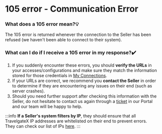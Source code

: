 ﻿---
sidebar_position: 6
---

# 105 error - Communication Error

### What does a 105 error mean?💡
The 105 error is returned whenever the connection to the Seller has been refused (we haven't been able to connect to their system).

### What can I do if I receive a 105 error in my response?✔️
1. If you suddenly encounter these errors, you should **verify the URLs** in your accesses/configurations and make sure they match the information stored for those credentials in [My Connections](/kb/connections/my-connections/).
1. If your URLs are correct, we recommend you **contact the Seller** in order to determine if they are encountering any issues on their end (such as server crashes).
1. Should you need further support after checking this information with the Seller, do not hesitate to contact us again through a [ticket](https://app.travelgatex.com/tickets) in our Portal and our team will be happy to help.

:::info
**If a Seller's system filters by IP**, they should ensure that all TravelgateX IP addresses are whitelisted on their end to prevent errors. They can check our list of IPs [here](/kb/getting-started-with-travelgate/about-our-connectivity/how-do-tgx-ips-work-with-sellers).
:::
